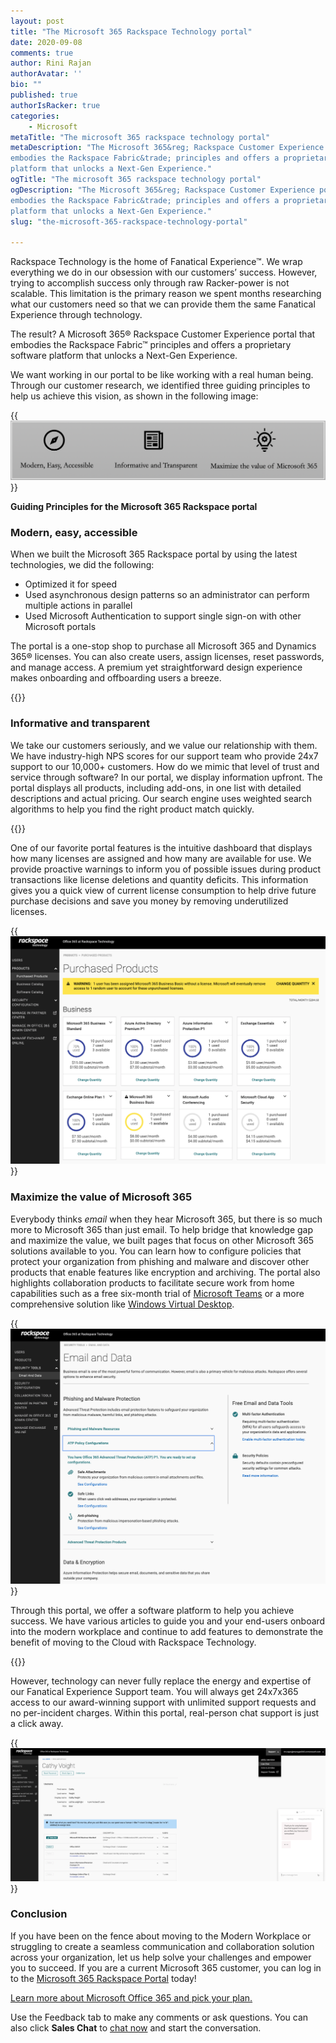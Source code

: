 ```yaml
---
layout: post
title: "The Microsoft 365 Rackspace Technology portal"
date: 2020-09-08
comments: true
author: Rini Rajan
authorAvatar: ''
bio: ""
published: true
authorIsRacker: true
categories:
    - Microsoft
metaTitle: "The microsoft 365 rackspace technology portal"
metaDescription: "The Microsoft 365&reg; Rackspace Customer Experience portal
embodies the Rackspace Fabric&trade; principles and offers a proprietary software
platform that unlocks a Next-Gen Experience."
ogTitle: "The microsoft 365 rackspace technology portal"
ogDescription: "The Microsoft 365&reg; Rackspace Customer Experience portal
embodies the Rackspace Fabric&trade; principles and offers a proprietary software
platform that unlocks a Next-Gen Experience."
slug: "the-microsoft-365-rackspace-technology-portal"

---
```


Rackspace Technology is the home of Fanatical Experience&trade;. We wrap
everything we do in our obsession with our customers’ success. However, trying
to accomplish success only through raw Racker-power is not scalable. This
limitation is the primary reason we spent months researching what our customers
need so that we can provide them the same Fanatical Experience through technology.

<!--more-->

The result? A Microsoft 365&reg; Rackspace Customer Experience portal that
embodies the Rackspace Fabric&trade; principles and offers a proprietary software
platform that unlocks a Next-Gen Experience.

We want working in our portal to be like working with a real human being. Through
our customer research, we identified three guiding principles to help us achieve
this vision, as shown in the following image:

{{<img src="0_GuidingPrinciples.png" title="" alt="">}}

**Guiding Principles for the Microsoft 365 Rackspace portal**

### Modern, easy, accessible

When we built the Microsoft 365 Rackspace portal by using the latest technologies,
we did the following:

- Optimized it for speed
- Used asynchronous design patterns so an administrator can perform multiple actions in parallel
- Used Microsoft Authentication to support single sign-on with other Microsoft portals

The portal is a one-stop shop to purchase all Microsoft 365 and Dynamics 365&reg;
licenses. You can also create users, assign licenses, reset passwords, and manage
access. A premium yet straightforward design experience makes onboarding and
offboarding users a breeze.

{{<img src="1_User Management.png" title="" alt="">}}

### Informative and transparent

We take our customers seriously, and we value our relationship with them. We
have industry-high NPS scores for our support team who provide 24x7 support to
our 10,000+ customers. How do we mimic that level of trust and service through
software? In our portal, we display information upfront. The portal displays all
products, including add-ons, in one list with detailed descriptions and actual
pricing. Our search engine uses weighted search algorithms to help you find the
right product match quickly.

{{<img src="2_List Products.png" title="" alt="">}}

One of our favorite portal features is the intuitive dashboard that displays how
many licenses are assigned and how many are available for use. We provide
proactive warnings to inform you of possible issues during product transactions
like license deletions and quantity deficits. This information gives you a quick
view of current license consumption to help drive future purchase decisions and
save you money by removing underutilized licenses.

{{<img src="3_Dashboard.png" title="" alt="">}}

### Maximize the value of Microsoft 365

Everybody thinks *email* when they hear Microsoft 365, but there is so much more
to Microsoft 365 than just email. To help bridge that knowledge gap and maximize
the value, we built pages that focus on other Microsoft 365 solutions available
to you. You can learn how to configure policies that protect your organization
from phishing and malware and discover other products that enable features like
encryption and archiving. The portal also highlights collaboration products to
facilitate secure work from home capabilities such as a free six-month trial of
[Microsoft Teams](https://support.rackspace.com/how-to/getting-started-with-microsoft-teams/)
or a more comprehensive solution like
[Windows Virtual Desktop](https://www.rackspace.com/sites/default/files/white-papers/Rackspace-Data-Sheet-Crisis-Solutions-Work-Anywhere-Microsoft-MST-TSK-1223_US_rnd03.pdf).

{{<img src="4_Security.png" title="" alt="">}}

Through this portal, we offer a software platform to help you achieve success.
We have various articles to guide you and your end-users onboard into the modern
workplace and continue to add features to demonstrate the benefit of moving to
the Cloud with Rackspace Technology.

{{<img src="5_Support Tool.png" title="" alt="">}}

However, technology can never fully replace the energy and expertise of our
Fanatical Experience Support team. You will always get 24x7x365 access to our
award-winning support with unlimited support requests and no per-incident charges.
Within this portal, real-person chat support is just a click away.

{{<img src="6_Chat.png" title="" alt="">}}

### Conclusion

If you have been on the fence about moving to the Modern Workplace or struggling
to create a seamless communication and collaboration solution across your
organization, let us help solve your challenges and empower you to succeed. If
you are a current Microsoft 365 customer, you can log in to the
[Microsoft 365 Rackspace Portal](https://office365.cp.rackspace.com/) today!

<a class="cta red" id="cta" href="https://www.rackspace.com/microsoft/office-365/pick-your-plan">Learn more about Microsoft Office 365 and pick your plan.</a>

Use the Feedback tab to make any comments or ask questions. You can also click
**Sales Chat** to [chat now](https://www.rackspace.com/) and start the conversation.
